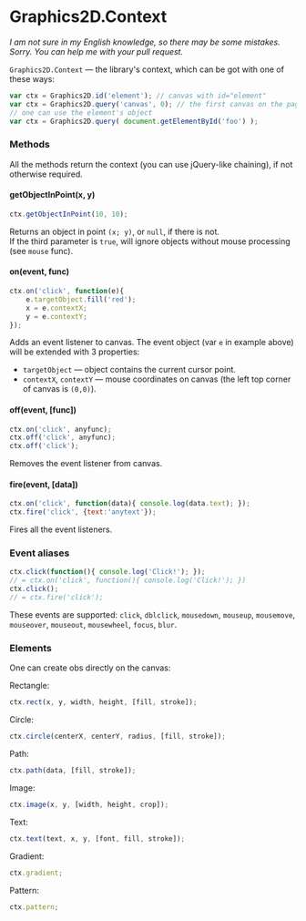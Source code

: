 Graphics2D.Context
===================
*I am not sure in my English knowledge, so there may be some mistakes. Sorry. You can help me with your pull request.*

`Graphics2D.Context` — the library's context, which can be got with one of these ways:
```js
var ctx = Graphics2D.id('element'); // canvas with id="element"
var ctx = Graphics2D.query('canvas', 0); // the first canvas on the page
// one can use the element's object
var ctx = Graphics2D.query( document.getElementById('foo') );
```

### Methods
All the methods return the context (you can use jQuery-like chaining), if not otherwise required.

#### getObjectInPoint(x, y)
```js
ctx.getObjectInPoint(10, 10);
```
Returns an object in point `(x; y)`, or `null`, if there is not.  
If the third parameter is `true`, will ignore objects without mouse processing (see `mouse` func).

#### on(event, func)
```js
ctx.on('click', function(e){
    e.targetObject.fill('red');
    x = e.contextX;
    y = e.contextY;
});
```
Adds an event listener to canvas. The event object (var `e` in example above) will be extended with 3 properties:
- `targetObject` — object contains the current cursor point.
- `contextX`, `contextY` — mouse coordinates on canvas (the left top corner of canvas is `(0,0)`).

#### off(event, [func])
```js
ctx.on('click', anyfunc);
ctx.off('click', anyfunc);
ctx.off('click');
```
Removes the event listener from canvas.

#### fire(event, [data])
```js
ctx.on('click', function(data){ console.log(data.text); });
ctx.fire('click', {text:'anytext'});
```
Fires all the event listeners.

### Event aliases
```js
ctx.click(function(){ console.log('Click!'); });
// = ctx.on('click', function(){ console.log('Click!'); })
ctx.click();
// = ctx.fire('click');
```
These events are supported: `click`, `dblclick`, `mousedown`, `mouseup`, `mousemove`, `mouseover`, `mouseout`, `mousewheel`, `focus`, `blur`.

### Elements
One can create obs directly on the canvas:

Rectangle:
```js
ctx.rect(x, y, width, height, [fill, stroke]);
```

Circle:
```js
ctx.circle(centerX, centerY, radius, [fill, stroke]);
```

Path:
```js
ctx.path(data, [fill, stroke]);
```

Image:
```js
ctx.image(x, y, [width, height, crop]);
```

Text:
```js
ctx.text(text, x, y, [font, fill, stroke]);
```

Gradient:
```js
ctx.gradient;
```

Pattern:
```js
ctx.pattern;
```
